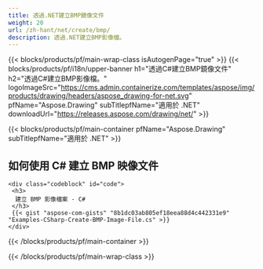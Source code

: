 ```yaml
---
title: 透過.NET建立BMP鏡像文件
weight: 20
url: /zh-hant/net/create/bmp/
description: 透過.NET建立BMP影像檔。
---
```


{{< blocks/products/pf/main-wrap-class isAutogenPage="true" >}}
{{< blocks/products/pf/i18n/upper-banner h1="透過C#建立BMP鏡像文件" h2="透過C#建立BMP影像檔。" logoImageSrc="https://cms.admin.containerize.com/templates/aspose/img/products/drawing/headers/aspose_drawing-for-net.svg" pfName="Aspose.Drawing" subTitlepfName="適用於 .NET" downloadUrl="https://releases.aspose.com/drawing/net/" >}}

{{< blocks/products/pf/main-container pfName="Aspose.Drawing" subTitlepfName="適用於 .NET" >}}

<h2>如何使用 C# 建立 BMP 映像文件</h2>

    <div class="codeblock" id="code">
     <h3>
      建立 BMP 影像檔案 - C#
     </h3>
     {{< gist "aspose-com-gists" "8b1dc03ab805ef18eea88d4c442331e9" "Examples-CSharp-Create-BMP-Image-File.cs" >}}
    </div>

{{< /blocks/products/pf/main-container >}}


{{< /blocks/products/pf/main-wrap-class >}}
